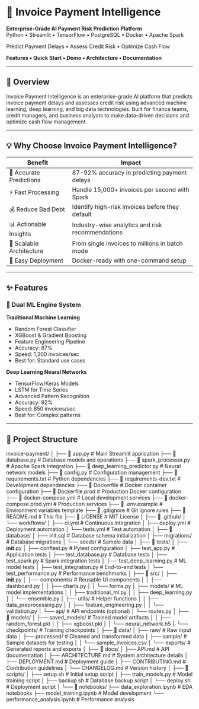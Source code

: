# 💼 Invoice Payment Intelligence

**Enterprise-Grade AI Payment Risk Prediction Platform**  
Python • Streamlit • TensorFlow • PostgreSQL • Docker • Apache Spark

Predict Payment Delays • Assess Credit Risk • Optimize Cash Flow

**Features • Quick Start • Demo • Architecture • Documentation**

---

## 🎯 Overview

Invoice Payment Intelligence is an enterprise-grade AI platform that predicts invoice payment delays and assesses credit risk using advanced machine learning, deep learning, and big data technologies. Built for finance teams, credit managers, and business analysts to make data-driven decisions and optimize cash flow management.

---

## 💡 Why Choose Invoice Payment Intelligence?

| Benefit | Impact |
|---------|--------|
| 🎯 Accurate Predictions | 87-92% accuracy in predicting payment delays |
| ⚡ Fast Processing | Handle 15,000+ invoices per second with Spark |
| 💰 Reduce Bad Debt | Identify high-risk invoices before they default |
| 📊 Actionable Insights | Industry-wise analytics and risk recommendations |
| 🔄 Scalable Architecture | From single invoices to millions in batch mode |
| 🐳 Easy Deployment | Docker-ready with one-command setup |

---

## ✨ Features

### 🤖 Dual ML Engine System

**Traditional Machine Learning**  
- Random Forest Classifier  
- XGBoost & Gradient Boosting  
- Feature Engineering Pipeline  
- Accuracy: 87%  
- Speed: 1,200 invoices/sec  
- Best for: Standard use cases  

**Deep Learning Neural Networks**  
- TensorFlow/Keras Models  
- LSTM for Time Series  
- Advanced Pattern Recognition  
- Accuracy: 92%  
- Speed: 850 invoices/sec  
- Best for: Complex patterns  

---

## 📁 Project Structure

invoice-payment/
│
├── 📄 app.py                          # Main Streamlit application
├── 📄 database.py                     # Database models and operations
├── 📄 spark_processor.py              # Apache Spark integration
├── 📄 deep_learning_predictor.py      # Neural network models
├── 📄 config.py                       # Configuration management
├── 📄 requirements.txt                # Python dependencies
├── 📄 requirements-dev.txt            # Development dependencies
├── 📄 Dockerfile                      # Docker container configuration
├── 📄 Dockerfile.prod                 # Production Docker configuration
├── 📄 docker-compose.yml              # Local development services
├── 📄 docker-compose.prod.yml         # Production services
├── 📄 .env.example                    # Environment variables template
├── 📄 .gitignore                      # Git ignore rules
├── 📄 README.md                       # This file
├── 📄 LICENSE                         # MIT License
│
├── 📁 .github/
│   └── workflows/
│       ├── ci.yml                     # Continuous Integration
│       ├── deploy.yml                 # Deployment automation
│       └── tests.yml                  # Test automation
│
├── 📁 database/
│   ├── init.sql                       # Database schema initialization
│   ├── migrations/                    # Database migrations
│   └── seeds/                         # Sample data
│
├── 📁 tests/
│   ├── __init__.py
│   ├── conftest.py                    # Pytest configuration
│   ├── test_app.py                    # Application tests
│   ├── test_database.py               # Database tests
│   ├── test_spark.py                  # Spark integration tests
│   ├── test_deep_learning.py          # ML model tests
│   ├── test_integration.py            # End-to-end tests
│   └── test_performance.py            # Performance benchmarks
│
├── 📁 src/
│   ├── __init__.py
│   ├── components/                    # Reusable UI components
│   │   ├── dashboard.py
│   │   ├── charts.py
│   │   └── forms.py
│   ├── models/                        # ML model implementations
│   │   ├── traditional_ml.py
│   │   ├── deep_learning.py
│   │   └── ensemble.py
│   ├── utils/                         # Helper functions
│   │   ├── data_preprocessing.py
│   │   ├── feature_engineering.py
│   │   └── validation.py
│   └── api/                           # API endpoints (optional)
│       └── routes.py
│
├── 📁 models/
│   ├── saved_models/                  # Trained model artifacts
│   │   ├── random_forest.pkl
│   │   ├── xgboost.pkl
│   │   └── neural_network.h5
│   └── checkpoints/                   # Training checkpoints
│
├── 📁 data/
│   ├── raw/                           # Raw input data
│   ├── processed/                     # Cleaned and transformed data
│   ├── sample/                        # Sample datasets for testing
│   │   └── sample_invoices.csv
│   └── exports/                       # Generated reports and exports
│
├── 📁 docs/
│   ├── API.md                         # API documentation
│   ├── ARCHITECTURE.md                # System architecture details
│   ├── DEPLOYMENT.md                  # Deployment guide
│   ├── CONTRIBUTING.md                # Contribution guidelines
│   └── CHANGELOG.md                   # Version history
│
├── 📁 scripts/
│   ├── setup.sh                       # Initial setup script
│   ├── train_models.py                # Model training script
│   ├── backup.sh                      # Database backup script
│   └── deploy.sh                      # Deployment script
│
└── 📁 notebooks/
    ├── data_exploration.ipynb         # EDA notebooks
    ├── model_training.ipynb           # Model development
    └── performance_analysis.ipynb     # Performance analysis
